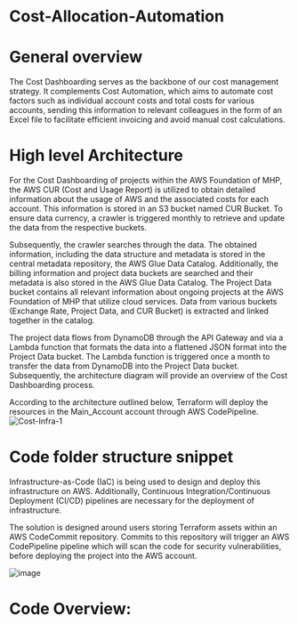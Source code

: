 # Cost-Allocation-Automation

# General overview
The Cost Dashboarding serves as the backbone of our cost management strategy. It complements Cost Automation, which aims to automate cost factors such as individual account costs and total costs for various accounts, sending this information to relevant colleagues in the form of an Excel file to facilitate efficient invoicing and avoid manual cost calculations.

# High level Architecture
For the Cost Dashboarding of projects within the AWS Foundation of MHP, the AWS CUR (Cost and Usage Report) is utilized to obtain detailed information about the usage of AWS and the associated costs for each account. This information is stored in an S3 bucket named CUR Bucket. To ensure data currency, a crawler is triggered monthly to retrieve and update the data from the respective buckets.

Subsequently, the crawler searches through the data. The obtained information, including the data structure and metadata is stored in the central metadata repository, the AWS Glue Data Catalog. Additionally, the billing information and project data buckets are searched and their metadata is also stored in the AWS Glue Data Catalog. The Project Data bucket contains all relevant information about ongoing projects at the AWS Foundation of MHP that utilize cloud services. Data from various buckets (Exchange Rate, Project Data, and CUR Bucket) is extracted and linked together in the catalog.

The project data flows from DynamoDB through the API Gateway and via a Lambda function that formats the data into a flattened JSON format into the Project Data bucket. The Lambda function is triggered once a month to transfer the data from DynamoDB into the Project Data bucket. Subsequently, the architecture diagram will provide an overview of the Cost Dashboarding process.

According to the architecture outlined below, Terraform will deploy the resources in the Main_Account account through
AWS CodePipeline.
![Cost-Infra-1](https://github.com/user-attachments/assets/586c1ce1-c3c7-435d-a2cb-be00f960a3bd)

# Code folder structure snippet
Infrastructure-as-Code (IaC) is being used to design and deploy this infrastructure on AWS. Additionally, Continuous Integration/Continuous Deployment
(CI/CD) pipelines are necessary for the deployment of infrastructure.

The solution is designed around users storing Terraform assets within an AWS CodeCommit repository. Commits to this repository will trigger an AWS CodePipeline pipeline which will scan the code for security vulnerabilities, before deploying the project into the AWS account.

![image](https://github.com/user-attachments/assets/3f856b84-95bc-4282-8090-fb8cb3b1e186)

# Code Overview:
